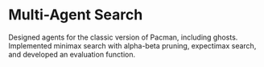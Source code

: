 # Multi-Agent Search
Designed agents for the classic version of Pacman, including ghosts. Implemented minimax search with alpha-beta pruning, expectimax search, and developed an evaluation function.
